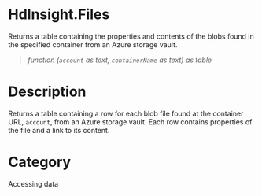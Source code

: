 # HdInsight.Files
Returns a table containing the properties and contents of the blobs found in the specified container from an Azure storage vault.
> _function (<code>account</code> as text, <code>containerName</code> as text) as table_

# Description 
Returns a table containing a row for each blob file found at the container URL, <code>account</code>, from an Azure storage vault. Each row contains properties of the file and a link to its content.
# Category 
Accessing data
